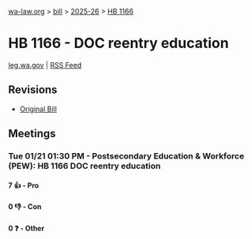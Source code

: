 [wa-law.org](/) > [bill](/bill/) > [2025-26](/bill/2025-26/) > [HB 1166](/bill/2025-26/hb/1166/)

# HB 1166 - DOC reentry education
[leg.wa.gov](https://app.leg.wa.gov/billsummary?BillNumber=1166&Year=2025&Initiative=false) | [RSS Feed](./rss.xml)

## Revisions
* [Original Bill](1/)

## Meetings
### Tue 01/21 01:30 PM - Postsecondary Education & Workforce (PEW): HB 1166 DOC reentry education
#### 7 👍 - Pro

#### 0 👎 - Con

#### 0 ❓ - Other
